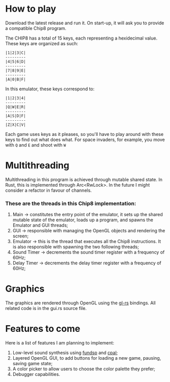 # How to play
Download the latest release and run it.
On start-up, it will ask you to provide a compatible Chip8 program.

The CHIP8 has a total of 15 keys, each representing a hexidecimal value. These keys are organized as such:
```
|1|2|3|C|
---------
|4|5|6|D|
---------
|7|8|9|E|
---------
|A|0|B|F|
```
In this emulator, these keys correspond to:
```
|1|2|3|4|
---------
|Q|W|E|R|
---------
|A|S|D|F|
---------
|Z|X|C|V|
```
Each game uses keys as it pleases, so you'll have to play around with these keys to find out what does what. For space invaders, for example, you move with `Q` and `E` and shoot with `W`

# Multithreading
Multithreading in this program is achieved through mutable shared state. In Rust, this is implemented through Arc<RwLock<T>>. In the future I might consider a refactor in favour of channels.

### These are the threads in this Chip8 implementation:
1. Main -> constitutes the entry point of the emulator, it sets up the shared mutable state of the emulator, loads up a program, and spawns the Emulator and GUI threads;
2. GUI -> responsible with managing the OpenGL objects and rendering the screen;
3. Emulator -> this is the thread that executes all the Chip8 instructions. It is also responsible with spawning the two following threads;
4. Sound Timer -> decrements the sound timer register with a frequency of 60Hz;
5. Delay Timer -> decrements the delay timer register with a frequency of 60Hz;

# Graphics
The graphics are rendered through OpenGL using the [gl-rs](https://github.com/brendanzab/gl-rs.git) bindings. All related code is in the gui.rs source file.

# Features to come
Here is a list of features I am planning to implement:
1. Low-level sound synthesis using [fundsp](https://github.com/SamiPerttu/fundsp.git) and [cpal](https://github.com/RustAudio/cpal.git);
2. Layered OpenGL GUI, to add buttons for loading a new game, pausing, saving game state;
3. A color picker to allow users to choose the color palette they prefer;
4. Debugger capabilities.